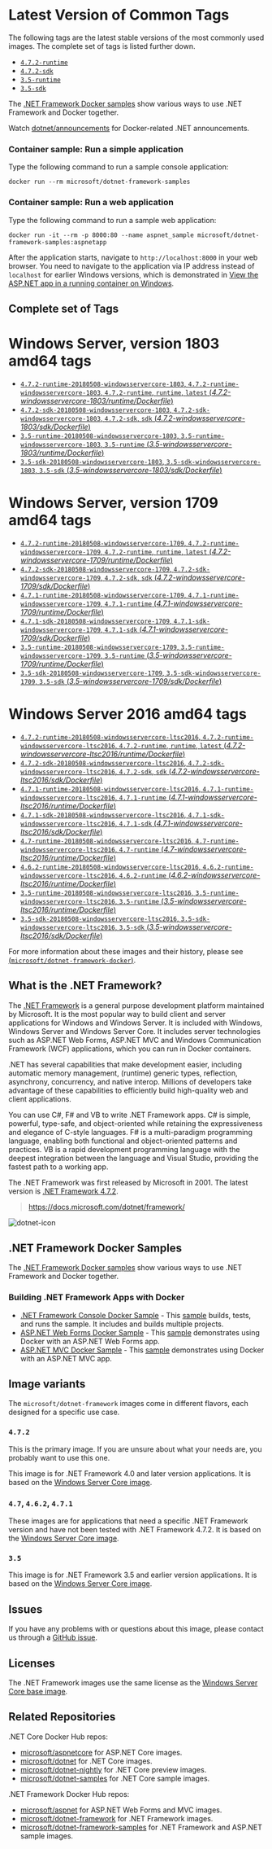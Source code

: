# Latest Version of Common Tags

The following tags are the latest stable versions of the most commonly used images. The complete set of tags is listed further down.

- [`4.7.2-runtime`](https://github.com/Microsoft/dotnet-framework-docker/blob/master/4.7.2-windowsservercore-ltsc2016/runtime/Dockerfile)
- [`4.7.2-sdk`](https://github.com/Microsoft/dotnet-framework-docker/blob/master/4.7.2-windowsservercore-ltsc2016/sdk/Dockerfile)
- [`3.5-runtime`](https://github.com/Microsoft/dotnet-framework-docker/blob/master/3.5-windowsservercore-ltsc2016/runtime/Dockerfile)
- [`3.5-sdk`](https://github.com/Microsoft/dotnet-framework-docker/blob/master/3.5-windowsservercore-ltsc2016/sdk/Dockerfile)

The [.NET Framework Docker samples](https://github.com/Microsoft/dotnet-framework-docker/tree/master/samples/README.md) show various ways to use .NET Framework and Docker together.

Watch [dotnet/announcements](https://github.com/dotnet/announcements/labels/Docker) for Docker-related .NET announcements.

### Container sample: Run a simple application

Type the following command to run a sample console application:

```console
docker run --rm microsoft/dotnet-framework-samples
```

### Container sample: Run a web application

Type the following command to run a sample web application:

```console
docker run -it --rm -p 8000:80 --name aspnet_sample microsoft/dotnet-framework-samples:aspnetapp
```

After the application starts, navigate to `http://localhost:8000` in your web browser. You need to navigate to the application via IP address instead of `localhost` for earlier Windows versions, which is demonstrated in [View the ASP.NET app in a running container on Windows](https://github.com/microsoft/dotnet-framework-docker/blob/master/samples/aspnetapp/README.md#view-the-aspnet-app-in-a-running-container-on-windows).

## Complete set of Tags

# Windows Server, version 1803 amd64 tags

- [`4.7.2-runtime-20180508-windowsservercore-1803`, `4.7.2-runtime-windowsservercore-1803`, `4.7.2-runtime`, `runtime`, `latest` (*4.7.2-windowsservercore-1803/runtime/Dockerfile*)](https://github.com/Microsoft/dotnet-framework-docker/blob/master/4.7.2-windowsservercore-1803/runtime/Dockerfile)
- [`4.7.2-sdk-20180508-windowsservercore-1803`, `4.7.2-sdk-windowsservercore-1803`, `4.7.2-sdk`, `sdk` (*4.7.2-windowsservercore-1803/sdk/Dockerfile*)](https://github.com/Microsoft/dotnet-framework-docker/blob/master/4.7.2-windowsservercore-1803/sdk/Dockerfile)
- [`3.5-runtime-20180508-windowsservercore-1803`, `3.5-runtime-windowsservercore-1803`, `3.5-runtime` (*3.5-windowsservercore-1803/runtime/Dockerfile*)](https://github.com/Microsoft/dotnet-framework-docker/blob/master/3.5-windowsservercore-1803/runtime/Dockerfile)
- [`3.5-sdk-20180508-windowsservercore-1803`, `3.5-sdk-windowsservercore-1803`, `3.5-sdk` (*3.5-windowsservercore-1803/sdk/Dockerfile*)](https://github.com/Microsoft/dotnet-framework-docker/blob/master/3.5-windowsservercore-1803/sdk/Dockerfile)

# Windows Server, version 1709 amd64 tags

- [`4.7.2-runtime-20180508-windowsservercore-1709`, `4.7.2-runtime-windowsservercore-1709`, `4.7.2-runtime`, `runtime`, `latest` (*4.7.2-windowsservercore-1709/runtime/Dockerfile*)](https://github.com/Microsoft/dotnet-framework-docker/blob/master/4.7.2-windowsservercore-1709/runtime/Dockerfile)
- [`4.7.2-sdk-20180508-windowsservercore-1709`, `4.7.2-sdk-windowsservercore-1709`, `4.7.2-sdk`, `sdk` (*4.7.2-windowsservercore-1709/sdk/Dockerfile*)](https://github.com/Microsoft/dotnet-framework-docker/blob/master/4.7.2-windowsservercore-1709/sdk/Dockerfile)
- [`4.7.1-runtime-20180508-windowsservercore-1709`, `4.7.1-runtime-windowsservercore-1709`, `4.7.1-runtime` (*4.7.1-windowsservercore-1709/runtime/Dockerfile*)](https://github.com/Microsoft/dotnet-framework-docker/blob/master/4.7.1-windowsservercore-1709/runtime/Dockerfile)
- [`4.7.1-sdk-20180508-windowsservercore-1709`, `4.7.1-sdk-windowsservercore-1709`, `4.7.1-sdk` (*4.7.1-windowsservercore-1709/sdk/Dockerfile*)](https://github.com/Microsoft/dotnet-framework-docker/blob/master/4.7.1-windowsservercore-1709/sdk/Dockerfile)
- [`3.5-runtime-20180508-windowsservercore-1709`, `3.5-runtime-windowsservercore-1709`, `3.5-runtime` (*3.5-windowsservercore-1709/runtime/Dockerfile*)](https://github.com/Microsoft/dotnet-framework-docker/blob/master/3.5-windowsservercore-1709/runtime/Dockerfile)
- [`3.5-sdk-20180508-windowsservercore-1709`, `3.5-sdk-windowsservercore-1709`, `3.5-sdk` (*3.5-windowsservercore-1709/sdk/Dockerfile*)](https://github.com/Microsoft/dotnet-framework-docker/blob/master/3.5-windowsservercore-1709/sdk/Dockerfile)

# Windows Server 2016 amd64 tags

- [`4.7.2-runtime-20180508-windowsservercore-ltsc2016`, `4.7.2-runtime-windowsservercore-ltsc2016`, `4.7.2-runtime`, `runtime`, `latest` (*4.7.2-windowsservercore-ltsc2016/runtime/Dockerfile*)](https://github.com/Microsoft/dotnet-framework-docker/blob/master/4.7.2-windowsservercore-ltsc2016/runtime/Dockerfile)
- [`4.7.2-sdk-20180508-windowsservercore-ltsc2016`, `4.7.2-sdk-windowsservercore-ltsc2016`, `4.7.2-sdk`, `sdk` (*4.7.2-windowsservercore-ltsc2016/sdk/Dockerfile*)](https://github.com/Microsoft/dotnet-framework-docker/blob/master/4.7.2-windowsservercore-ltsc2016/sdk/Dockerfile)
- [`4.7.1-runtime-20180508-windowsservercore-ltsc2016`, `4.7.1-runtime-windowsservercore-ltsc2016`, `4.7.1-runtime` (*4.7.1-windowsservercore-ltsc2016/runtime/Dockerfile*)](https://github.com/Microsoft/dotnet-framework-docker/blob/master/4.7.1-windowsservercore-ltsc2016/runtime/Dockerfile)
- [`4.7.1-sdk-20180508-windowsservercore-ltsc2016`, `4.7.1-sdk-windowsservercore-ltsc2016`, `4.7.1-sdk` (*4.7.1-windowsservercore-ltsc2016/sdk/Dockerfile*)](https://github.com/Microsoft/dotnet-framework-docker/blob/master/4.7.1-windowsservercore-ltsc2016/sdk/Dockerfile)
- [`4.7-runtime-20180508-windowsservercore-ltsc2016`, `4.7-runtime-windowsservercore-ltsc2016`, `4.7-runtime` (*4.7-windowsservercore-ltsc2016/runtime/Dockerfile*)](https://github.com/Microsoft/dotnet-framework-docker/blob/master/4.7-windowsservercore-ltsc2016/runtime/Dockerfile)
- [`4.6.2-runtime-20180508-windowsservercore-ltsc2016`, `4.6.2-runtime-windowsservercore-ltsc2016`, `4.6.2-runtime` (*4.6.2-windowsservercore-ltsc2016/runtime/Dockerfile*)](https://github.com/Microsoft/dotnet-framework-docker/blob/master/4.6.2-windowsservercore-ltsc2016/runtime/Dockerfile)
- [`3.5-runtime-20180508-windowsservercore-ltsc2016`, `3.5-runtime-windowsservercore-ltsc2016`, `3.5-runtime` (*3.5-windowsservercore-ltsc2016/runtime/Dockerfile*)](https://github.com/Microsoft/dotnet-framework-docker/blob/master/3.5-windowsservercore-ltsc2016/runtime/Dockerfile)
- [`3.5-sdk-20180508-windowsservercore-ltsc2016`, `3.5-sdk-windowsservercore-ltsc2016`, `3.5-sdk` (*3.5-windowsservercore-ltsc2016/sdk/Dockerfile*)](https://github.com/Microsoft/dotnet-framework-docker/blob/master/3.5-windowsservercore-ltsc2016/sdk/Dockerfile)

For more information about these images and their history, please see [(`microsoft/dotnet-framework-docker`)](https://github.com/Microsoft/dotnet-framework-docker). 

## What is the .NET Framework?

The [.NET Framework](https://www.microsoft.com/net/framework) is a general purpose development platform maintained by Microsoft. It is the most popular way to build client and server applications for Windows and Windows Server. It is included with Windows, Windows Server and Windows Server Core. It includes server technologies such as ASP.NET Web Forms, ASP.NET MVC and Windows Communication Framework (WCF) applications, which you can run in Docker containers.

.NET has several capabilities that make development easier, including automatic memory management, (runtime) generic types, reflection, asynchrony, concurrency, and native interop. Millions of developers take advantage of these capabilities to efficiently build high-quality web and client applications.

You can use C#, F# and VB to write .NET Framework apps. C# is simple, powerful, type-safe, and object-oriented while retaining the expressiveness and elegance of C-style languages. F# is a multi-paradigm programming language, enabling both functional and object-oriented patterns and practices. VB is a rapid development programming language with the deepest integration between the language and Visual Studio, providing the fastest path to a working app.   

The .NET Framework was first released by Microsoft in 2001. The latest version is [.NET Framework 4.7.2](https://www.microsoft.com/net/framework).

> https://docs.microsoft.com/dotnet/framework/

![dotnet-icon](https://cloud.githubusercontent.com/assets/2608468/19951790/a0458278-a11d-11e6-86e4-660aaa22aa3c.png)

## .NET Framework Docker Samples

The [.NET Framework Docker samples](https://github.com/Microsoft/dotnet-framework-docker/tree/master/samples/README.md) show various ways to use .NET Framework and Docker together.

### Building .NET Framework Apps with Docker

* [.NET Framework Console Docker Sample](dotnetapp/README.md) - This [sample](dotnetapp/Dockerfile) builds, tests, and runs the sample. It includes and builds multiple projects.
* [ASP.NET Web Forms Docker Sample](aspnetapp/README.md) - This [sample](aspnetapp/Dockerfile) demonstrates using Docker with an ASP.NET Web Forms app.
* [ASP.NET MVC Docker Sample](aspnetmvcapp/README.md) - This [sample](aspnetmvcapp/Dockerfile) demonstrates using Docker with an ASP.NET MVC app.

## Image variants

The `microsoft/dotnet-framework` images come in different flavors, each designed for a specific use case.

### `4.7.2`

This is the primary image. If you are unsure about what your needs are, you probably want to use this one.

This image is for .NET Framework 4.0 and later version applications. It is based on the [Windows Server Core image](https://hub.docker.com/r/microsoft/windowsservercore/).

### `4.7`, `4.6.2`, `4.7.1`

These images are for applications that need a specific .NET Framework version and have not been tested with .NET Framework 4.7.2. It is based on the [Windows Server Core image](https://hub.docker.com/r/microsoft/windowsservercore/).

### `3.5`

This image is for .NET Framework 3.5 and earlier version applications.  It is based on the [Windows Server Core image](https://hub.docker.com/r/microsoft/windowsservercore/).

## Issues

If you have any problems with or questions about this image, please contact us through a [GitHub issue](https://github.com/microsoft/dotnet-framework-docker/issues).

## Licenses

The .NET Framework images use the same license as the [Windows Server Core base image](https://hub.docker.com/r/microsoft/windowsservercore/).

## Related Repositories

.NET Core Docker Hub repos:

* [microsoft/aspnetcore](https://hub.docker.com/r/microsoft/aspnetcore/) for ASP.NET Core images.
* [microsoft/dotnet](https://hub.docker.com/r/microsoft/dotnet/) for .NET Core images.
* [microsoft/dotnet-nightly](https://hub.docker.com/r/microsoft/dotnet-nightly/) for .NET Core preview images.
* [microsoft/dotnet-samples](https://hub.docker.com/r/microsoft/dotnet-samples/) for .NET Core sample images.

.NET Framework Docker Hub repos:

* [microsoft/aspnet](https://hub.docker.com/r/microsoft/aspnet/) for ASP.NET Web Forms and MVC images.
* [microsoft/dotnet-framework](https://hub.docker.com/r/microsoft/dotnet-framework/) for .NET Framework images.
* [microsoft/dotnet-framework-samples](https://hub.docker.com/r/microsoft/dotnet-framework-samples/) for .NET Framework and ASP.NET sample images.

